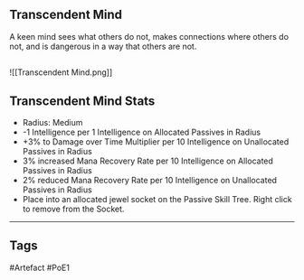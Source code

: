 ## Transcendent Mind
A keen mind sees what others do not, makes connections where others do not, and is dangerous in a way that others are not.
##
![[Transcendent Mind.png]]
## Transcendent Mind Stats
- Radius: Medium
- -1 Intelligence per 1 Intelligence on Allocated Passives in Radius
- +3% to Damage over Time Multiplier per 10 Intelligence on Unallocated Passives in Radius
- 3% increased Mana Recovery Rate per 10 Intelligence on Allocated Passives in Radius
- 2% reduced Mana Recovery Rate per 10 Intelligence on Unallocated Passives in Radius
- Place into an allocated jewel socket on the Passive Skill Tree. Right click to remove from the Socket.


---
## Tags
#Artefact
#PoE1